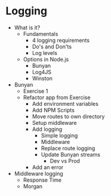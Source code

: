 # Logging

- What is it?
  - Fundamentals
    - 4 logging requirements
    - Do's and Don'ts
    - Log levels
  - Options in Node.js
    - Bunyan
    - Log4JS
    - Winston
- Bunyan
  - Exercise 1
  - Refactor app from Exercise
    - Add environment variables
    - Add NPM Scripts
    - Move routes to own directory
    - Setup middleware
    - Add logging
      - Simple logging
      - Middleware
      - Replace route logging
      - Update Bunyan streams
        - Dev vs Prod
    - Add an error
- Middleware logging
  - Response Time
  - Morgan
